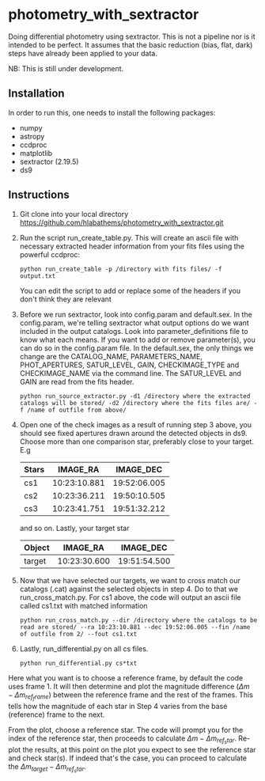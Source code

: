 # photometry_with_sextractor
Doing differential photometry using sextractor. This is not a pipeline nor is it intended to be perfect. It assumes that the basic reduction (bias, flat, dark) steps have already been applied to your data.

NB: This is still under development.

Installation
------------

In order to run this, one needs to install the following packages:

  * numpy
  * astropy
  * ccdproc
  * matplotlib
  * sextractor (2.19.5)
  * ds9

Instructions
------------

1. Git clone into your local directory
    https://github.com/hlabathems/photometry_with_sextractor.git
    
2. Run the script run_create_table.py. This will create an ascii file with necessary extracted header information from your fits files using the powerful ccdproc:

    `python run_create_table -p /directory with fits files/ -f output.txt`
    
   You can edit the script to add or replace some of the headers if you don't think they are relevant
   
3. Before we run sextractor, look into config.param and default.sex. In the config.param, we're telling sextractor what output options do we want included in the output catalogs. Look into parameter_definitions file to know what each means. If you want to add or remove parameter(s), you can do so in the config.param file. In the default.sex, the only things we change are the CATALOG_NAME, PARAMETERS_NAME, PHOT_APERTURES, SATUR_LEVEL, GAIN, CHECKIMAGE_TYPE and CHECKIMAGE_NAME via the command line. The SATUR_LEVEL and GAIN are read from the fits header.

   `python run_source_extractor.py -d1 /directory where the extracted catalogs will be stored/ -d2 /directory where the fits files are/ -f /name of outfile from above/` 

4. Open one of the check images as a result of running step 3 above, you should see fixed apertures drawn around the detected objects in ds9. Choose more than one comparison star, preferably close to your target. E.g

   Stars   | IMAGE_RA | IMAGE_DEC
   --- | ---      | ---
   cs1 | 10:23:10.881 | 19:52:06.005
   cs2 | 10:23:36.211 | 19:50:10.505
   cs3  | 10:23:41.751 | 19:51:32.212
   
     and so on. Lastly, your target star
  
    Object   | IMAGE_RA | IMAGE_DEC
   --- | ---      | ---
   target | 10:23:30.600 | 19:51:54.500

5. Now that we have selected our targets, we want to cross match our catalogs (.cat) against the selected objects in step 4.   Do to that we run_cross_match.py. For cs1 above, the code will output an ascii file called cs1.txt with matched information

   `python run_cross_match.py --dir /directory where the catalogs to be read are stored/ --ra 10:23:10.881 --dec 19:52:06.005 --fin /name of outfile from 2/ --fout cs1.txt`
   
6. Lastly, run_differential.py on all cs files.

   `python run_differential.py cs*txt`

  Here what you want is to choose a reference frame, by default the code uses frame 1. It will then determine and plot the  magnitude difference ($\Delta m - \Delta m_{ref_frame}$) between the reference frame and the rest of the frames. This tells how the magnitude of each star in Step 4 varies from the base (reference) frame to the next.
  
  From the plot, choose a reference star. The code will prompt you for the index of the reference star, then proceeds to calculate $\Delta m - \Delta m_{ref_star}$. Re-plot the results, at this point on the plot you expect to see the reference star and check star(s). If indeed that's the case, you can proceed to calculate the $\Delta m_{target} - \Delta m_{ref_star}$. 
